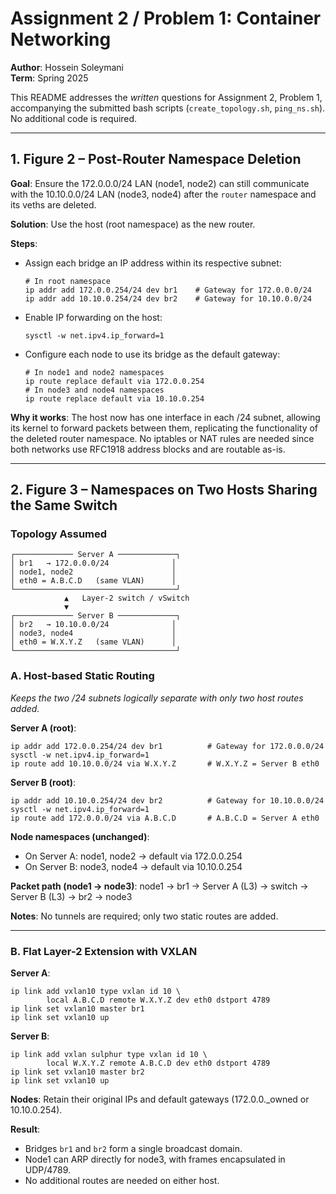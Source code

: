 # Assignment 2 / Problem 1: Container Networking
**Author**: Hossein Soleymani  
**Term**: Spring 2025

This README addresses the *written* questions for Assignment 2, Problem 1, accompanying the submitted bash scripts (`create_topology.sh`, `ping_ns.sh`). No additional code is required.

---

## 1. Figure 2 – Post-Router Namespace Deletion

**Goal**: Ensure the 172.0.0.0/24 LAN (node1, node2) can still communicate with the 10.10.0.0/24 LAN (node3, node4) after the `router` namespace and its veths are deleted.

**Solution**: Use the host (root namespace) as the new router.

**Steps**:
- Assign each bridge an IP address within its respective subnet:
  ```
  # In root namespace
  ip addr add 172.0.0.254/24 dev br1    # Gateway for 172.0.0.0/24
  ip addr add 10.10.0.254/24 dev br2    # Gateway for 10.10.0.0/24
  ```
- Enable IP forwarding on the host:
  ```
  sysctl -w net.ipv4.ip_forward=1
  ```
- Configure each node to use its bridge as the default gateway:
  ```
  # In node1 and node2 namespaces
  ip route replace default via 172.0.0.254
  # In node3 and node4 namespaces
  ip route replace default via 10.10.0.254
  ```

**Why it works**: The host now has one interface in each /24 subnet, allowing its kernel to forward packets between them, replicating the functionality of the deleted router namespace. No iptables or NAT rules are needed since both networks use RFC1918 address blocks and are routable as-is.

---

## 2. Figure 3 – Namespaces on Two Hosts Sharing the Same Switch

### Topology Assumed
```
┌───────────── Server A ─────────────┐
│ br1   → 172.0.0.0/24              │
│ node1, node2                      │
│ eth0 = A.B.C.D   (same VLAN)      │
└────────────────────────────────────┘
            ▲   Layer-2 switch / vSwitch
            ▼
┌───────────── Server B ─────────────┐
│ br2   → 10.10.0.0/24              │
│ node3, node4                      │
│ eth0 = W.X.Y.Z   (same VLAN)      │
└────────────────────────────────────┘
```

### A. Host-based Static Routing
*Keeps the two /24 subnets logically separate with only two host routes added.*

**Server A (root)**:
```
ip addr add 172.0.0.254/24 dev br1          # Gateway for 172.0.0.0/24
sysctl -w net.ipv4.ip_forward=1
ip route add 10.10.0.0/24 via W.X.Y.Z       # W.X.Y.Z = Server B eth0
```

**Server B (root)**:
```
ip addr add 10.10.0.254/24 dev br2          # Gateway for 10.10.0.0/24
sysctl -w net.ipv4.ip_forward=1
ip route add 172.0.0.0/24 via A.B.C.D       # A.B.C.D = Server A eth0
```

**Node namespaces (unchanged)**:
- On Server A: node1, node2 → default via 172.0.0.254
- On Server B: node3, node4 → default via 10.10.0.254

**Packet path (node1 → node3)**:
node1 → br1 → Server A (L3) → switch → Server B (L3) → br2 → node3

**Notes**: No tunnels are required; only two static routes are added.

---

### B. Flat Layer-2 Extension with VXLAN

**Server A**:
```
ip link add vxlan10 type vxlan id 10 \
        local A.B.C.D remote W.X.Y.Z dev eth0 dstport 4789
ip link set vxlan10 master br1
ip link set vxlan10 up
```

**Server B**:
```
ip link add vxlan sulphur type vxlan id 10 \
        local W.X.Y.Z remote A.B.C.D dev eth0 dstport 4789
ip link set vxlan10 master br2
ip link set vxlan10 up
```

**Nodes**: Retain their original IPs and default gateways (172.0.0._owned or 10.10.0.254).

**Result**:
- Bridges `br1` and `br2` form a single broadcast domain.
- Node1 can ARP directly for node3, with frames encapsulated in UDP/4789.
- No additional routes are needed on either host.
